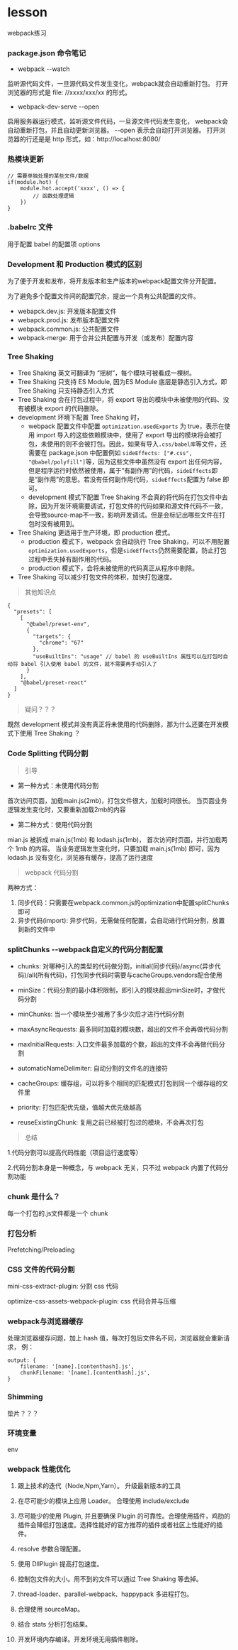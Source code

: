 # lesson
webpack练习


### package.json 命令笔记

- webpack --watch 

监听源代码文件，一旦源代码文件发生变化，webpack就会自动重新打包。
打开浏览器的形式是 file: //xxxx/xxx/xx 的形式。

- webpack-dev-serve --open

启用服务器运行模式，监听源文件代码，一旦源文件代码发生变化，
webpack会自动重新打包，并且自动更新浏览器。 --open 表示会自动打开浏览器。
打开浏览器的行还是是 http 形式，如：http://localhost:8080/


### 热模块更新

```
// 需要单独处理的某些文件/数据
if(module.hot) {
	module.hot.accept('xxxx', () => {
		// 函数处理逻辑
	})
}
```


### .babelrc 文件

用于配置 babel 的配置项 options


### Development 和 Production 模式的区别

为了便于开发和发布，将开发版本和生产版本的webpack配置文件分开配置。

为了避免多个配置文件间的配置冗余，提出一个具有公共配置的文件。

- webapck.dev.js: 开发版本配置文件
- webapck.prod.js: 发布版本配置文件
- webpack.common.js: 公共配置文件
- webpack-merge: 用于合并公共配置与开发（或发布）配置内容


### Tree Shaking

- Tree Shaking 英文可翻译为 “摇树”，每个模块可被看成一棵树。
- Tree Shaking 只支持 ES Module, 因为ES Module 底层是静态引入方式，即 Tree Shaking 只支持静态引入方式
- Tree Shaking 会在打包过程中，将 export 导出的模块中未被使用的代码、没有被模块 export 的代码删除。
- development 环境下配置 Tree Shaking 时， 
	-	webpack 配置文件中配置 `optimization.usedExports` 为 true，表示在使用 import 导入的这些依赖模块中，使用了 export 导出的模块将会被打包，未使用的则不会被打包。因此，如果有导入`.css/babel库`等文件，还需要在 package.json 中配置例如 `sideEffects: ["#.css", "@babel/polyfill"]`等，因为这些文件中虽然没有 export 出任何内容，但是程序运行时依然被使用，属于“有副作用”的代码，`sideEffects`即是“副作用”的意思。若没有任何副作用代码，`sideEffects`配置为 false 即可。
	- development 模式下配置 Tree Shaking 不会真的将代码在打包文件中去除，因为开发环境需要调试，打包文件的代码如果和源文件代码不一致，会导致source-map不一致，影响开发调试。但是会标记出哪些文件在打包时没有被用到。
- Tree Shaking 更适用于生产环境，即 production 模式。
	- production 模式下，webpack 会自动执行 Tree Shaking，可以不用配置`optimization.usedExports`，但是`sideEffects`仍然需要配置，防止打包过程中丢失掉有副作用的代码。
	- production 模式下，会将未被使用的代码真正从程序中剔除。
- Tree Shaking 可以减少打包文件的体积，加快打包速度。

> 其他知识点

```
{
  "presets": [
    [
      "@babel/preset-env",
      {
        "targets": {
          "chrome": "67"
        },
        "useBuiltIns": "usage" // babel 的 useBuiltIns 属性可以在打包时自动将 babel 引入使用 babel 的文件，就不需要再手动引入了
      }
    ],
    "@babel/preset-react"
  ]
}
```

> 疑问？？？

既然 development 模式并没有真正将未使用的代码删除，那为什么还要在开发模式下使用 Tree Shaking ？

### Code Splitting 代码分割

> 引导

- 第一种方式：未使用代码分割

首次访问页面，加载main.js(2mb)，打包文件很大，加载时间很长。
当页面业务逻辑发生变化时，又要重新加载2mb的内容

- 第二种方式：使用代码分割

mian.js 被拆成 main.js(1mb) 和 lodash.js(1mb)，
首次访问时页面，并行加载两个 1mb 的内容。
当业务逻辑发生变化时，只要加载 main.js(1mb) 即可，因为lodash.js 没有变化，浏览器有缓存，提高了运行速度

> webpack 代码分割

两种方式：
1. 同步代码：只需要在webpack.common.js的optimization中配置splitChunks即可
2. 异步代码(import): 异步代码，无需做任何配置，会自动进行代码分割，放置到新的文件中


### splitChunks --webpack自定义的代码分割配置

- chunks: 对哪种引入的类型的代码做分割，initial(同步代码)/async(异步代码)/all(所有代码)，打包同步代码时需要与cacheGroups.vendors配合使用

- minSize：代码分割的最小体积限制，即引入的模块超出minSize时，才做代码分割

- minChunks: 当一个模块至少被用了多少次后才进行代码分割

- maxAsyncRequests: 最多同时加载的模块数，超出的文件不会再做代码分割

- maxInitialRequests: 入口文件最多加载的个数，超出的文件不会再做代码分割

- automaticNameDelimiter: 自动分割的文件名的连接符

- cacheGroups: 缓存组，可以将多个相同的匹配模式打包到同一个缓存组的文件里

- priority: 打包匹配优先级，值越大优先级越高

- reuseExistingChunk: 复用之前已经被打包过的模块，不会再次打包


> 总结

1.代码分割可以提高代码性能（项目运行速度等）

2.代码分割本身是一种概念，与 webpack 无关，只不过 webpack 内置了代码分割功能



### chunk 是什么？

每一个打包的.js文件都是一个 chunk


### 打包分析

Prefetching/Preloading


### CSS 文件的代码分割

mini-css-extract-plugin: 分割 css 代码

optimize-css-assets-webpack-plugin: css 代码合并与压缩


### webpack与浏览器缓存

处理浏览器缓存问题，加上 hash 值，每次打包后文件名不同，浏览器就会重新请求， 例：
```
output: {
	filename: '[name].[contenthash].js',
	chunkFilename: '[name].[contenthash].js',
}
```

### Shimming 

垫片？？？


### 环境变量

env

### webpack 性能优化

1. 跟上技术的迭代（Node,Npm,Yarn）。 升级最新版本的工具

2. 在尽可能少的模块上应用 Loader。 合理使用 include/exclude

3. 尽可能少的使用 Plugin, 并且要确保 Plugin 的可靠性。合理使用插件，鸡肋的插件会降低打包速度。选择性能好的官方推荐的插件或者社区上性能好的插件。

4. resolve 参数合理配置。

5. 使用 DllPlugin 提高打包速度。

6. 控制包文件的大小。用不到的文件可以通过 Tree Shaking 等去掉。

7. thread-loader、parallel-webpack、happypack 多进程打包。

8. 合理使用 sourceMap。

9. 结合 stats 分析打包结果。

10. 开发环境内存编译。开发环境无用插件剔除。